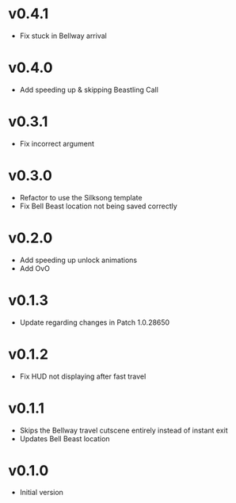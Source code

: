 # v0.4.1

- Fix stuck in Bellway arrival

# v0.4.0

- Add speeding up & skipping Beastling Call

# v0.3.1

- Fix incorrect argument

# v0.3.0

- Refactor to use the Silksong template
- Fix Bell Beast location not being saved correctly

# v0.2.0

- Add speeding up unlock animations
- Add OvO

# v0.1.3

- Update regarding changes in Patch 1.0.28650

# v0.1.2

- Fix HUD not displaying after fast travel

# v0.1.1

- Skips the Bellway travel cutscene entirely instead of instant exit
- Updates Bell Beast location

# v0.1.0

- Initial version
